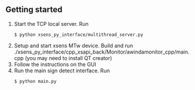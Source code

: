 ## Getting started
1. Start the TCP local server. Run
    ```console
    $ python xsens_py_interface/multithread_server.py
    ```
2. Setup and start xsens MTw device. Build and run ./xsens_py_interface/cpp_xsapi_back/Monitor/awindamonitor_cpp/main.cpp (you may need to install QT creator)
3. Follow the instructions on the GUI
4. Run the main sign detect interface. Run
    ```console
    $ python main.py
    ```